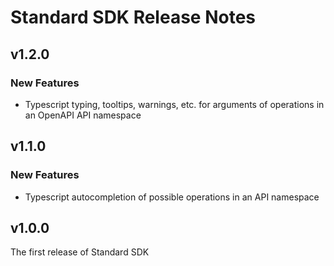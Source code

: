 # Standard SDK Release Notes

## v1.2.0

### New Features
- Typescript typing, tooltips, warnings, etc. for arguments of operations in an OpenAPI API namespace

## v1.1.0

### New Features
- Typescript autocompletion of possible operations in an API namespace 

## v1.0.0

The first release of Standard SDK